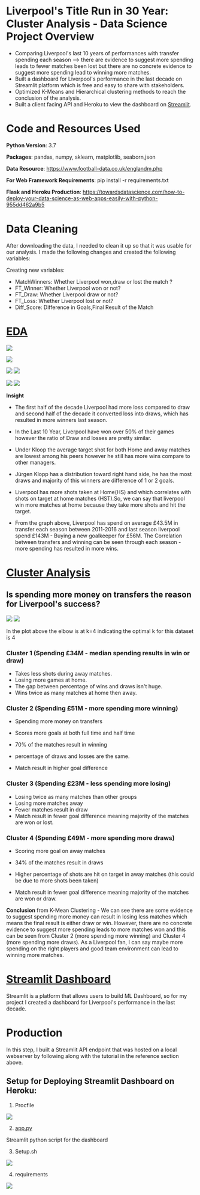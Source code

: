 # Liverpool's Title Run in 30 Year: Cluster Analysis - Data Science Project Overview 

- Comparing Liverpool's last 10 years of performances with transfer spending each season --> there are evidence to suggest more spending leads to fewer matches been lost but there are no concrete evidence to suggest more spending lead to winning more matches.
- Built a dashboard for Liverpool's performance in the last decade on Streamlit platform which is free and easy to share with stakeholders.
- Optimized K-Means and Hierarchical clustering methods to reach the conclusion of the analysis.
- Built a client facing API and Heroku to view the dashboard on [Streamlit](https://liverpooldashboard.herokuapp.com/).

# Code and Resources Used

**Python Version**: 3.7

**Packages**: pandas, numpy, sklearn, matplotlib, seaborn,json

**Data Resource**: https://www.football-data.co.uk/englandm.php

**For Web Framework Requirements**: pip install -r requirements.txt

**Flask and Heroku Production**: https://towardsdatascience.com/how-to-deploy-your-data-science-as-web-apps-easily-with-python-955dd462a9b5

# Data Cleaning
After downloading the data, I needed to clean it up so that it was usable for our analysis. I made the following changes and created the following variables:

Creating new variables: 

- MatchWinners: Whether Liverpool won,draw or lost the match ?
- FT_Winner: Whether Liverpool won or not?
- FT_Draw: Whether Liverpool draw or not?
- FT_Loss: Whether Liverpool lost or not?
- Diff_Score: Difference in Goals,Final Result of the Match





# [EDA](https://github.com/Jaspreetsm21/Liverpool_title_run/blob/master/Data%20Cleaning%20and%20EDA.ipynb)

![](Images/season2.png)

![](Images/manager.png)

![](Images/goal-match.png) ![](Images/goal.png)

![](Images/spending.png) ![](Images/corr.png)

**Insight**

- The first half of the decade Liverpool had more loss compared to draw and second half of the decade it converted loss into draws, which has resulted in more winners last season.

- In the Last 10 Year, Liverpool have won over 50% of their games however the ratio of Draw and losses are pretty similar.

- Under Kloop the average target shot for both Home and away matches are lowest among his peers however he still has more wins compare to other managers. 

- Jürgen Klopp has a distribution toward right hand side, he has the most draws and majority of this winners are difference of 1 or 2 goals.

- Liverpool has more shots taken at Home(HS) and which correlates with shots on target at home matches (HST).So, we can say that liverpool win more matches at home because they take more shots and hit the target.

- From the graph above, Liverpool has spend on average £43.5M in transfer each season between 2011-2016 and last season liverpool spend £143M - Buying a new goalkeeper for £56M. The Correlation between transfers and winning can be seen through each season - more spending has resulted in more wins.

# [Cluster Analysis](https://github.com/Jaspreetsm21/Liverpool_title_run/blob/master/Cluster_Analysis.ipynb) 

## Is spending more money on transfers the reason for Liverpool's success?


![](Images/k-meaning.png)  ![](Images/dendrogram.png)


In the plot above the elbow is at k=4 indicating the optimal k for this dataset is 4




### Cluster 1 (Spending £34M - median spending results in win or draw)

- Takes less shots during away matches.
- Losing more games at home.
- The gap between percentage of wins and draws isn't huge.
- Wins twice as many matches at home then away.

### Cluster 2 (Spending £51M - more spending more winning)

- Spending more money on transfers

- Scores more goals at both full time and half time

- 70% of the matches result in winning

- percentage of draws and losses are the same.

- Match result in higher goal difference



### Cluster 3 (Spending £23M - less spending more losing)

- Losing twice as many matches than other groups
- Losing more matches away
- Fewer matches result in draw 
- Match result in fewer goal difference meaning majority of the matches are won or lost.

### Cluster 4 (Spending £49M - more spending more draws)

- Scoring more goal on away matches

- 34% of the matches result in draws

- Higher percentage of shots are hit on target in away matches (this could be due to more shots been taken)

- Match result in fewer goal difference meaning majority of the matches are won or draw.


**Conclusion** from K-Mean Clustering - We can see there are some evidence to suggest spending more money can result in losing less matches which means the final result is either draw or win. However, there are no concrete evidence to suggest more spending leads to more matches won and this can be seen from Cluster 2 (more spending more winning) and Cluster 4 (more spending more draws). As a Liverpool fan, I can say maybe more spending on the right players and good team environment can lead to winning more matches.


# [Streamlit Dashboard](https://liverpooldashboard.herokuapp.com/)
Streamlit is a platform that allows users to build ML Dashboard, so for my project I created a dashboard for Liverpool's performance in the last decade. 


# Production
In this step, I built a Streamlit API endpoint that was hosted on a local webserver by following along with the tutorial in the reference section above. 

## Setup for Deploying Streamlit Dashboard on Heroku: 
1. Procfile

![](Images/Procfile.png)

2. [app.py](https://github.com/Jaspreetsm21/Liverpool_title_run/blob/master/app.py) 

Streamlit python script for the dashboard 

3. Setup.sh

![](/Images/setup.png)

4. requirements

![](Images/req.png)





